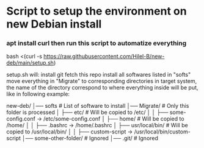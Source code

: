 # Script to setup the environment on new Debian install

### apt install curl then run this script to automatize everything
bash <(curl -s https://raw.githubusercontent.com/Hilel-B/new-deb/main/setup.sh)

setup.sh will:
install git
fetch this repo
install all softwares listed in "softs"
move everything in "Migrate" to corresponding directories in target system, the name of the directory correspond to where everything inside will be put, like in following example:

new-deb/
│── softs                # List of software to install
│── Migrate/             # Only this folder is processed
│   ├── etc/             # Will be copied to /etc/
│   │   ├── some-config.conf → /etc/some-config.conf
│   ├── home/            # Will be copied to /home/
│   │   ├── .bashrc → /home/.bashrc
│   ├── usr/local/bin/   # Will be copied to /usr/local/bin/
│   │   ├── custom-script → /usr/local/bin/custom-script
│── some-other-folder/   # Ignored
│── .git/                # Ignored
